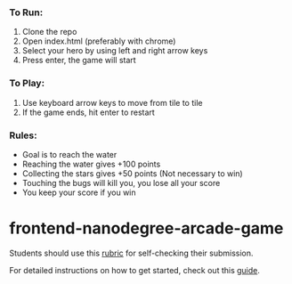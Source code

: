 ### To Run:
1. Clone the repo
2. Open index.html (preferably with chrome)
3. Select your hero by using left and right arrow keys
4. Press enter, the game will start

### To Play:
1. Use keyboard arrow keys to move from tile to tile
2. If the game ends, hit enter to restart

### Rules:
* Goal is to reach the water
* Reaching the water gives +100 points
* Collecting the stars gives +50 points (Not necessary to win)
* Touching the bugs will kill you, you lose all your score
* You keep your score if you win


frontend-nanodegree-arcade-game
===============================

Students should use this [rubric](https://www.udacity.com/course/viewer/#!/c-nd001/l-2696458597/m-2687128535) for self-checking their submission.

For detailed instructions on how to get started, check out this [guide](https://docs.google.com/document/d/1v01aScPjSWCCWQLIpFqvg3-vXLH2e8_SZQKC8jNO0Dc/pub?embedded=true).
